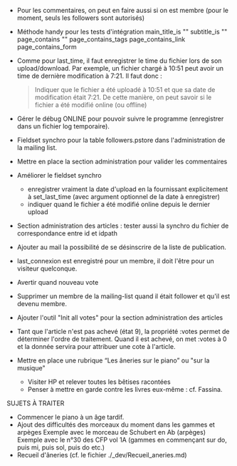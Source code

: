 * Pour les commentaires, on peut en faire aussi si on est membre (pour le moment, seuls les followers sont autorisés)

* Méthode handy pour les tests d'intégration
  main_title_is ""
  subtitle_is ""
  page_contains ""
  page_contains_tags
  page_contains_link
  page_contains_form
  
* Comme pour last_time, il faut enregistrer le time du fichier lors de son upload/download.
  Par exemple, un fichier chargé à 10:51 peut avoir un time de dernière modification à 7:21.
  Il faut donc :
    > Indiquer que le fichier a été uploadé à 10:51 et que sa date 
      de modification était 7:21. 
  De cette manière, on peut savoir si le fichier a été modifié online (ou offline)
  

* Gérer le débug ONLINE pour pouvoir suivre le programme (enregistrer dans un fichier log temporaire).

* Fieldset synchro pour la table followers.pstore dans l'administration de la mailing list.

* Mettre en place la section administration pour valider les commentaires

* Améliorer le fieldset synchro
  - enregistrer vraiment la date d'upload en la fournissant explicitement
    à set_last_time (avec argument optionnel de la date à enregistrer)
  - indiquer quand le fichier a été modifié online depuis le dernier upload

* Section administration des articles : tester aussi la synchro du fichier de correspondance entre id et idpath
  
* Ajouter au mail la possibilité de se désinscrire de la liste de publication.

* last_connexion est enregistré pour un membre, il doit l'être pour un visiteur quelconque.

* Avertir quand nouveau vote

* Supprimer un membre de la mailing-list quand il était follower et qu'il
  est devenu membre.
  
* Ajouter l'outil "Init all votes" pour la section administration des articles

* Tant que l'article n'est pas achevé (état 9), la propriété :votes permet de déterminer l'ordre de traitement. Quand il est achevé, on met :votes à 0 et la donnée servira pour attribuer une cote à l'article.

* Mettre en place une rubrique “Les âneries sur le piano” ou "sur la musique"
  - Visiter HP et relever toutes les bêtises racontées
  - Penser à mettre en garde contre les livres eux-même : cf. Fassina.
  
SUJETS À TRAITER
  * Commencer le piano à un âge tardif.
  * Ajout des difficultés des morceaux du moment dans les gammes et arpèges
    Exemple avec le morceau de Schubert en Ab (arpèges)
    Exemple avec le n°30 des CFP vol 1A (gammes en commençant sur do, puis mi, puis sol, puis do etc.)
  * Recueil d'âneries (cf. le fichier ./_dev/Recueil_aneries.md)